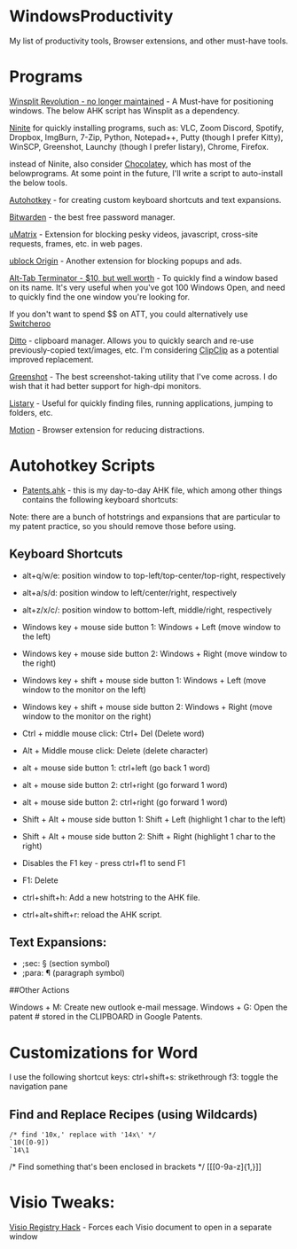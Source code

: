 # WindowsProductivity
My list of productivity tools, Browser extensions, and other must-have tools.

# Programs

[Winsplit Revolution - no longer maintained](https://winsplit-revolution.en.softonic.com/) - A Must-have for positioning windows. The below AHK script has Winsplit as a dependency. 


[Ninite](https://ninite.com/) for quickly installing programs, such as: VLC, Zoom Discord, Spotify, Dropbox, ImgBurn, 7-Zip, Python, Notepad++, Putty (though I prefer Kitty), WinSCP, Greenshot, Launchy (though I prefer listary), Chrome, Firefox.  

 instead of Ninite, also consider [Chocolatey](https://chocolatey.org/), which has most of the belowprograms.  At some point in the future, I'll write a script to auto-install the below tools. 
 
 
[Autohotkey](https://www.autohotkey.com/) - for creating custom keyboard shortcuts and text expansions.

[Bitwarden](https://bitwarden.com/) - the best free password manager.

[uMatrix](https://chrome.google.com/webstore/detail/umatrix/ogfcmafjalglgifnmanfmnieipoejdcf?hl=en) - Extension for blocking pesky videos, javascript, cross-site requests, frames, etc. in web pages.

[ublock Origin](https://chrome.google.com/webstore/detail/ublock-origin/cjpalhdlnbpafiamejdnhcphjbkeiagm?hl=en) - Another extension for blocking popups and ads. 

[Alt-Tab Terminator - $10, but well worth](https://www.ntwind.com/software/alttabter.html) - To quickly find a window based on its name.  It's very useful when you've got 100 Windows Open, and need to quickly find the one window you're looking for. 

If you don't want to spend $$ on ATT, you could alternatively use [Switcheroo](https://github.com/kvakulo/Switcheroo)

[Ditto](https://sourceforge.net/projects/ditto-cp/) - clipboard manager.  Allows you to quickly search and re-use previously-copied text/images, etc.  I'm considering [ClipClip](https://clipclip.com/) as a potential improved replacement.

[Greenshot](https://getgreenshot.org/) - The best screenshot-taking utility that I've come across.  I do wish that it had better support for high-dpi monitors.

[Listary](https://www.listary.com/) - Useful for quickly finding files, running applications, jumping to folders, etc.

[Motion](https://www.inmotion.app/) - Browser extension for reducing distractions.

# Autohotkey Scripts 
 - [Patents.ahk](https://github.com/creeront/WindowsProductivity/blob/master/patents.ahk) - this is my day-to-day AHK file, which among other things contains the following keyboard shortcuts: 
 
 Note: there are a bunch of hotstrings and expansions that are particular to my patent practice, so you should remove those before using.
 
 ## Keyboard Shortcuts
 
* alt+q/w/e: position window to top-left/top-center/top-right, respectively
* alt+a/s/d: position window to left/center/right, respectively
* alt+z/x/c/:  position window to bottom-left, middle/right, respectively

* Windows key + mouse side button 1: Windows + Left (move window to the left)
* Windows key + mouse side button 2: Windows + Right (move window to the right)
* Windows key + shift + mouse side button 1: Windows + Left (move window to the monitor on the left)
* Windows key + shift + mouse side button 2: Windows + Right (move window to the monitor on the right)

* Ctrl + middle mouse click: Ctrl+ Del (Delete word)
* Alt + Middle mouse click: Delete (delete character)
* alt + mouse side button 1: ctrl+left (go back 1 word)
* alt + mouse side button 2: ctrl+right (go forward 1 word) 
* alt + mouse side button 2: ctrl+right (go forward 1 word) 

* Shift + Alt + mouse side button 1: Shift + Left (highlight 1 char to the left) 
* Shift + Alt + mouse side button 2: Shift + Right (highlight 1 char to the right) 

* Disables the F1 key - press ctrl+f1 to send F1
* F1: Delete

* ctrl+shift+h: Add a new hotstring to the AHK file. 
* ctrl+alt+shift+r: reload the AHK script.

## Text Expansions: 
* ;sec: § (section symbol)
* ;para: ¶ (paragraph symbol)

##Other Actions

Windows + M: Create new outlook e-mail message. 
Windows + G: Open the patent # stored in the CLIPBOARD in Google Patents.


# Customizations for Word 
  
  I use the following shortcut keys: 
    ctrl+shift+s: strikethrough 
    f3: toggle the navigation pane 
    
## Find and Replace Recipes (using  Wildcards)
    /* find '10x,' replace with '14x\' */
    `10([0-9])
    `14\1


/* Find something that's been enclosed in brackets */ 
\[\[[0-9a-z]{1,}\]\] 
  
# Visio Tweaks:

[Visio Registry Hack](https://aviktech.wordpress.com/2014/09/12/open-visio-documents-in-separate-windows/) - Forces each Visio document to open in a separate window 




